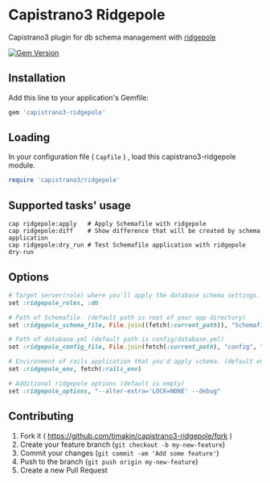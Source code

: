 # Capistrano3 Ridgepole

Capistrano3 plugin for db schema management with [ridgepole](https://github.com/winebarrel/ridgepole)

[![Gem Version](https://badge.fury.io/rb/capistrano3-ridgepole.svg)](https://badge.fury.io/rb/capistrano3-ridgepole)

## Installation

Add this line to your application's Gemfile:

```ruby
gem 'capistrano3-ridgepole'
```

## Loading

In your configuration file ( `Capfile` ) , load this capistrano3-ridgepole module.

```ruby
require 'capistrano3/ridgepole'
```

## Supported tasks' usage

```
cap ridgepole:apply   # Apply Schemafile with ridgepole
cap ridgepole:diff    # Show difference that will be created by schema application
cap ridgepole:dry_run # Test Schemafile application with ridgepole dry-run
```

## Options

```ruby
# Target server(role) where you'll apply the database schema settings.
set :ridgepole_roles, :db

# Path of Schemafile  (default path is root of your app directory) 
set :ridgepole_schema_file, File.join((fetch(:current_path)), "Schemafile") 

# Path of database.yml (default path is config/database.yml)
set :ridgepole_config_file, File.join(fetch(:current_path), "config", "database.yml")

# Environment of rails application that you'd apply schema. (default env is "development")
set :ridgepole_env, fetch(:rails_env)

# Additional ridgepole options (default is empty)
set :ridgepole_options, "--alter-extra='LOCK=NONE' --debug"
```


## Contributing

1. Fork it ( https://github.com/timakin/capistrano3-ridgepole/fork )
2. Create your feature branch (`git checkout -b my-new-feature`)
3. Commit your changes (`git commit -am 'Add some feature'`)
4. Push to the branch (`git push origin my-new-feature`)
5. Create a new Pull Request
